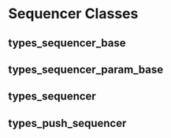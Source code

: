 # Sequencer Classes
## types_sequencer_base
## types_sequencer_param_base
## types_sequencer
## types_push_sequencer
